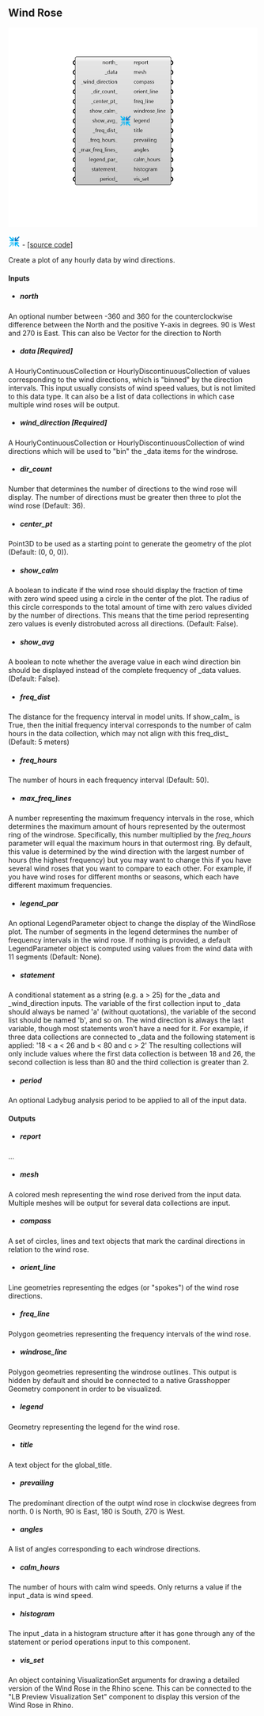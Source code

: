 ## Wind Rose

![](../../images/components/Wind_Rose.png)

![](../../images/icons/Wind_Rose.png) - [[source code]](https://github.com/ladybug-tools/ladybug-grasshopper/blob/master/ladybug_grasshopper/src//LB%20Wind%20Rose.py)


Create a plot of any hourly data by wind directions. 



#### Inputs
* ##### north 
An optional number between -360 and 360 for the counterclockwise difference between the North and the positive Y-axis in degrees. 90 is West and 270 is East. This can also be Vector for the direction to North 
* ##### data [Required]
A HourlyContinuousCollection or HourlyDiscontinuousCollection of values corresponding to the wind directions, which is "binned" by the direction intervals. This input usually consists of wind speed values, but is not limited to this data type. It can also be a list of data collections in which case multiple wind roses will be output. 
* ##### wind_direction [Required]
A HourlyContinuousCollection or HourlyDiscontinuousCollection of wind directions which will be used to "bin" the _data items for the windrose. 
* ##### dir_count 
Number that determines the number of directions to the wind rose will display. The number of directions must be greater then three to plot the wind rose (Default: 36). 
* ##### center_pt 
Point3D to be used as a starting point to generate the geometry of the plot (Default: (0, 0, 0)). 
* ##### show_calm 
A boolean to indicate if the wind rose should display the fraction of time with zero wind speed using a circle in the center of the plot. The radius of this circle corresponds to the total amount of time with zero values divided by the number of directions. This means that the time period representing zero values is evenly distrobuted across all directions. (Default: False). 
* ##### show_avg 
A boolean to note whether the average value in each wind direction bin should be displayed instead of the complete frequency of _data values. (Default: False). 
* ##### freq_dist 
The distance for the frequency interval in model units. If  show_calm_ is True, then the initial frequency interval corresponds to the number of calm hours in the data collection, which may not align with this freq_dist_ (Default: 5 meters) 
* ##### freq_hours 
The number of hours in each frequency interval (Default: 50). 
* ##### max_freq_lines 
A number representing the maximum frequency intervals in the rose, which determines the maximum amount of hours represented by the outermost ring of the windrose. Specifically, this number multiplied by the _freq_hours_ parameter will equal the maximum hours in that outermost ring. By default, this value is determined by the wind direction with the largest number of hours (the highest frequency) but you may want to change this if you have several wind roses that you want to compare to each other. For example, if you have wind roses for different months or seasons, which each have different maximum frequencies. 
* ##### legend_par 
An optional LegendParameter object to change the display of the WindRose plot. The number of segments in the legend determines the number of frequency intervals in the wind rose. If nothing is provided, a default LegendParameter object is computed using values from the wind data with 11 segments (Default: None). 
* ##### statement 
A conditional statement as a string (e.g. a > 25) for the _data and _wind_direction inputs. 
The variable of the first collection input to _data should always be named 'a' (without quotations), the variable of the second list should be named 'b', and so on. The wind direction is always the last variable, though most statements won't have a need for it. 
For example, if three data collections are connected to _data and the following statement is applied: '18 < a < 26 and b < 80 and c > 2' The resulting collections will only include values where the first data collection is between 18 and 26, the second collection is less than 80 and the third collection is greater than 2. 
* ##### period 
An optional Ladybug analysis period to be applied to all of the input data. 

#### Outputs
* ##### report
... 
* ##### mesh
A colored mesh representing the wind rose derived from the input data. Multiple meshes will be output for several data collections are input. 
* ##### compass
A set of circles, lines and text objects that mark the cardinal directions in relation to the wind rose. 
* ##### orient_line
Line geometries representing the edges (or "spokes") of the wind rose directions. 
* ##### freq_line
Polygon geometries representing the frequency intervals of the wind rose. 
* ##### windrose_line
Polygon geometries representing the windrose outlines. This output is hidden by default and should be connected to a native Grasshopper Geometry component in order to be visualized. 
* ##### legend
Geometry representing the legend for the wind rose. 
* ##### title
A text object for the global_title. 
* ##### prevailing
The predominant direction of the outpt wind rose in clockwise degrees from north. 0 is North, 90 is East, 180 is South, 270 is West. 
* ##### angles
A list of angles corresponding to each windrose directions. 
* ##### calm_hours
The number of hours with calm wind speeds. Only returns a value if the input _data is wind speed. 
* ##### histogram
The input _data in a histogram structure after it has gone through any of  the statement or period operations input to this component. 
* ##### vis_set
An object containing VisualizationSet arguments for drawing a detailed version of the Wind Rose in the Rhino scene. This can be connected to the "LB Preview Visualization Set" component to display this version of the Wind Rose in Rhino. 